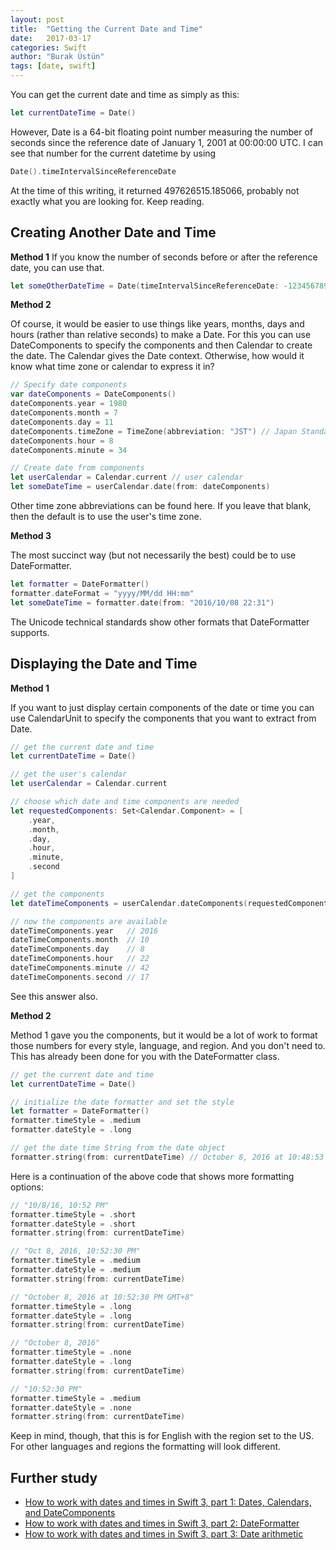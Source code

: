 ```yaml
---
layout: post
title:  "Getting the Current Date and Time"
date:   2017-03-17
categories: Swift
author: "Burak Üstün"
tags: [date, swift]
---
```


You can get the current date and time as simply as this:

``` swift
let currentDateTime = Date()
```

However, Date is a 64-bit floating point number measuring the number of seconds since the reference date of January 1, 2001 at 00:00:00 UTC. I can see that number for the current datetime by using

```swift
Date().timeIntervalSinceReferenceDate
```

At the time of this writing, it returned 497626515.185066, probably not exactly what you are looking for. Keep reading.

## Creating Another Date and Time
**Method 1**
If you know the number of seconds before or after the reference date, you can use that.
```swift
let someOtherDateTime = Date(timeIntervalSinceReferenceDate: -123456789.0) // Feb 2, 1997, 10:26 AM
```

**Method 2**

Of course, it would be easier to use things like years, months, days and hours (rather than relative seconds) to make a Date. For this you can use DateComponents to specify the components and then Calendar to create the date. The Calendar gives the Date context. Otherwise, how would it know what time zone or calendar to express it in?

```swift
// Specify date components
var dateComponents = DateComponents()
dateComponents.year = 1980
dateComponents.month = 7
dateComponents.day = 11
dateComponents.timeZone = TimeZone(abbreviation: "JST") // Japan Standard Time
dateComponents.hour = 8
dateComponents.minute = 34

// Create date from components
let userCalendar = Calendar.current // user calendar
let someDateTime = userCalendar.date(from: dateComponents)
```

Other time zone abbreviations can be found here. If you leave that blank, then the default is to use the user's time zone.

**Method 3**

The most succinct way (but not necessarily the best) could be to use DateFormatter.

```swift
let formatter = DateFormatter()
formatter.dateFormat = "yyyy/MM/dd HH:mm"
let someDateTime = formatter.date(from: "2016/10/08 22:31")
```

The Unicode technical standards show other formats that DateFormatter supports.

## Displaying the Date and Time

**Method 1**

If you want to just display certain components of the date or time you can use CalendarUnit to specify the components that you want to extract from Date.

```swift
// get the current date and time
let currentDateTime = Date()

// get the user's calendar
let userCalendar = Calendar.current

// choose which date and time components are needed
let requestedComponents: Set<Calendar.Component> = [
    .year,
    .month,
    .day,
    .hour,
    .minute,
    .second
]

// get the components
let dateTimeComponents = userCalendar.dateComponents(requestedComponents, from: currentDateTime)

// now the components are available
dateTimeComponents.year   // 2016
dateTimeComponents.month  // 10
dateTimeComponents.day    // 8
dateTimeComponents.hour   // 22
dateTimeComponents.minute // 42
dateTimeComponents.second // 17
```

See this answer also.

**Method 2**

Method 1 gave you the components, but it would be a lot of work to format those numbers for every style, language, and region. And you don't need to. This has already been done for you with the DateFormatter class.

```swift
// get the current date and time
let currentDateTime = Date()

// initialize the date formatter and set the style
let formatter = DateFormatter()
formatter.timeStyle = .medium
formatter.dateStyle = .long

// get the date time String from the date object
formatter.string(from: currentDateTime) // October 8, 2016 at 10:48:53 PM
```

Here is a continuation of the above code that shows more formatting options:

```swift
// "10/8/16, 10:52 PM"
formatter.timeStyle = .short
formatter.dateStyle = .short
formatter.string(from: currentDateTime)

// "Oct 8, 2016, 10:52:30 PM"
formatter.timeStyle = .medium
formatter.dateStyle = .medium
formatter.string(from: currentDateTime)

// "October 8, 2016 at 10:52:30 PM GMT+8"
formatter.timeStyle = .long
formatter.dateStyle = .long
formatter.string(from: currentDateTime)

// "October 8, 2016"
formatter.timeStyle = .none
formatter.dateStyle = .long
formatter.string(from: currentDateTime)

// "10:52:30 PM"
formatter.timeStyle = .medium
formatter.dateStyle = .none
formatter.string(from: currentDateTime)
```

Keep in mind, though, that this is for English with the region set to the US. For other languages and regions the formatting will look different.

## Further study
* [How to work with dates and times in Swift 3, part 1: Dates, Calendars, and DateComponents](asd)
* [How to work with dates and times in Swift 3, part 2: DateFormatter](asd)
* [How to work with dates and times in Swift 3, part 3: Date arithmetic](sd)